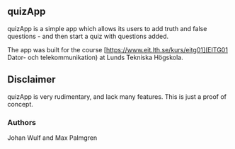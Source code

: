 ## quizApp
quizApp is a simple app which allows its users to add truth and false questions - and then start a quiz with questions added.

The app was built for the course [https://www.eit.lth.se/kurs/eitg01](EITG01 Dator- och telekommunikation) at Lunds Tekniska Högskola. 

## Disclaimer
quizApp is very rudimentary, and lack many features. This is just a proof of concept.

### Authors
Johan Wulf and Max Palmgren
